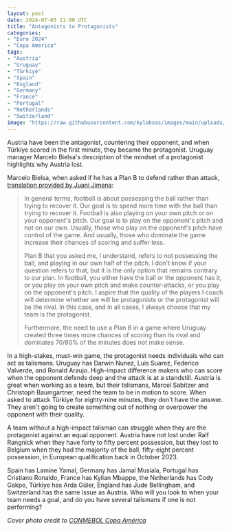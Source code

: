 ```yaml
---
layout: post
date: 2024-07-03 11:00 UTC
title: "Antagonists to Protagonists"
categories:
- "Euro 2024"
- "Copa America"
tags:
- "Austria"
- "Uruguay"
- "Türkiye"
- "Spain"
- "England"
- "Germany"
- "France"
- "Portugal"
- "Netherlands"
- "Switzerland"
image: "https://raw.githubusercontent.com/kyleboas/images/main/uploads/2024/07/03/Image-03Jul2024_01:51:47.png"
---
```


Austria have been the antagonist, countering their opponent, and when Türkiye scored in the first minute, they became the protagonist. Uruguay manager Marcelo Bielsa's description of the mindset of a protagonist highlights why Austria lost.

<!---more--->

Marcelo Bielsa, when asked if he has a Plan B to defend rather than attack, [translation provided by Juani Jimena](https://x.com/jimenajuani/status/1807028069846122665?s=46&t=EwWKBMyY400eGGXYwoRkiw):

> In general terms, football is about possessing the ball rather than trying to recover it. Our goal is to spend more time with the ball than trying to recover it. Football is also playing on your own pitch or on your opponent's pitch. Our goal is to play on the opponent's pitch and not on our own. Usually, those who play on the opponent's pitch have control of the game. And usually, those who dominate the game increase their chances of scoring and suffer less. 
> 
> Plan B that you asked me, I understand, refers to not possessing the ball, and playing in our own half of the pitch. I don't know if your question refers to that, but it is the only option that remains contrary to our plan. In football, you either have the ball or the opponent has it, or you play on your own pitch and make counter-attacks, or you play on the opponent's pitch. I aspire that the quality of the players I coach will determine whether we will be protagonists or the protagonist will be the rival. In this case, and in all cases, I always choose that my team is the protagonist. 
> 
> Furthermore, the need to use a Plan B in a game where Uruguay created three times more chances of scoring than its rival and dominates 70/80% of the minutes does not make sense.

In a high-stakes, must-win game, the protagonist needs individuals who can act as talismans. Uruguay has Darwin Nunez, Luis Suarez, Federico Valverde, and Ronald Araujo. High-impact difference makers who can score when the opponent defends deep and the attack is at a standstill. Austria is great when working as a team, but their talismans, Marcel Sabitzer and Christoph Baumgartner, need the team to be in motion to score. When asked to attack Türkiye for eighty-nine minutes, they don't have the answer. They aren't going to create something out of nothing or overpower the opponent with their quality.

A team without a high-impact talisman can struggle when they are the protagonist against an equal opponent. Austria have not lost under Ralf Rangnick when they have forty to fifty percent possession, but they lost to Belgium when they had the majority of the ball, fifty-eight percent possession, in European qualification back in October 2023. 

Spain has Lamine Yamal, Germany has Jamal Musiala, Portugal has Cristiano Ronaldo, France has Kylian Mbappe, the Netherlands has Cody Gakpo, Türkiye has Arda Güler, England has Jude Bellingham, and Switzerland has the same issue as Austria. Who will you look to when your team needs a goal, and do you have several talismans if one is not performing? 

*Cover photo credit to [CONMEBOL Copa América](https://x.com/copaamerica_eng/status/1806522075995164765?s=46&t=EwWKBMyY400eGGXYwoRkiw)* 